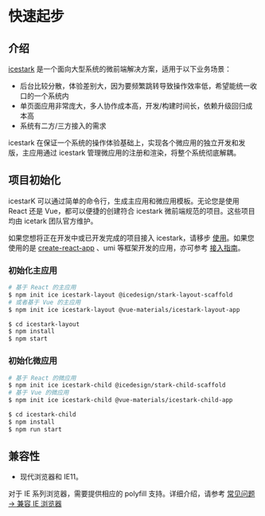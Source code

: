 # 快速起步

## 介绍

[icestark](https://github.com/ice-lab/icestark) 是一个面向大型系统的微前端解决方案，适用于以下业务场景：

- 后台比较分散，体验差别大，因为要频繁跳转导致操作效率低，希望能统一收口的一个系统内
- 单页面应用非常庞大，多人协作成本高，开发/构建时间长，依赖升级回归成本高
- 系统有二方/三方接入的需求

icestark 在保证一个系统的操作体验基础上，实现各个微应用的独立开发和发版，主应用通过 icestark 管理微应用的注册和渲染，将整个系统彻底解耦。

## 项目初始化

icestarK 可以通过简单的命令行，生成主应用和微应用模板。无论您是使用 React 还是 Vue，都可以便捷的创建符合 icestark 微前端规范的项目。这些项目均由 icetark 团队官方维护。

<Alert>
如果您想将正在开发中或已开发完成的项目接入 icestark，请移步 <a href="/guide/use">使用</a>。如果您使用的是 <a href="https://github.com/facebook/create-react-app">create-react-app</a> 、umi 等框架开发的应用，亦可参考 <a href="/guide/access">接入指南</a>。
</Alert>

### 初始化主应用

```bash
# 基于 React 的主应用
$ npm init ice icestark-layout @icedesign/stark-layout-scaffold
# 或者基于 Vue 的主应用
$ npm init ice icestark-layout @vue-materials/icestark-layout-app

$ cd icestark-layout
$ npm install
$ npm start
```

### 初始化微应用

```bash
# 基于 React 的微应用
$ npm init ice icestark-child @icedesign/stark-child-scaffold
# 基于 Vue 的微应用
$ npm init ice icestark-child @vue-materials/icestark-child-app

$ cd icestark-child
$ npm install
$ npm run start
```

## 兼容性

+ 现代浏览器和 IE11。

<Alert>
对于 IE 系列浏览器，需要提供相应的 polyfill 支持。详细介绍，请参考 <a href="/faq#兼容-ie-浏览器"> 常见问题 -> 兼容 IE 浏览器 </a>
</Alert>
